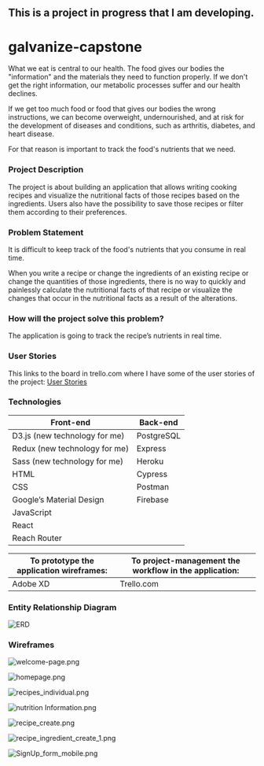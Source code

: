 ## This is a project in progress that I am developing.

# galvanize-capstone
What we eat is central to our health. The food gives our bodies the "information" and the materials they need to function properly. If we don't get the right information, our metabolic processes suffer and our health declines.

If we get too much food or food that gives our bodies the wrong instructions, we can become overweight, undernourished, and at risk for the development of diseases and conditions, such as arthritis, diabetes, and heart disease.

For that reason is important to track the food's nutrients that we need.

### Project Description
The project is about building an application that allows writing cooking recipes and visualize the nutritional facts of those recipes based on the ingredients. Users also have the possibility to save those recipes or filter them according to their preferences.

### Problem Statement
It is difficult to keep track of the food's nutrients that you consume in real time.

When you write a recipe or change the ingredients of an existing recipe or change the quantities of those ingredients, there is no way to quickly and painlessly calculate the nutritional facts of that recipe or visualize the changes that occur in the nutritional facts as a result of the alterations.

### How will the project solve this problem?
The application is going to track the recipe’s nutrients in real time.

### User Stories
This links to the board in trello.com where I have some of the user stories of the project: 
[User Stories](https://trello.com/b/5ApCBpUg/capstone-project)

### Technologies 

| Front-end | Back-end |
| ------------ | ----------- |
| D3.js (new technology for me) | PostgreSQL |
| Redux (new technology for me) | Express |
| Sass (new technology for me) | Heroku |
| HTML | Cypress |
| CSS | Postman |
| Google’s Material Design | Firebase |
| JavaScript | |
| React | |
| Reach Router | |

| To prototype the application wireframes: | To project-management the workflow in the application:|
------- | -------
|Adobe XD | Trello.com

###  Entity Relationship Diagram

![ERD](https://github.com/belinda-galiano/galvanize-capstone/blob/master/Entity%20Relationship%20Diagram.png)

### Wireframes

![welcome-page.png](https://github.com/belinda-galiano/galvanize-capstone/blob/master/plan_my_meal%20mockup/welcome-page.png)

![homepage.png](https://github.com/belinda-galiano/galvanize-capstone/blob/master/plan_my_meal%20mockup/homepage.png)

![recipes_individual.png](https://github.com/belinda-galiano/galvanize-capstone/blob/master/plan_my_meal%20mockup/recipes_individual.png)

![nutrition Information.png](https://github.com/belinda-galiano/galvanize-capstone/blob/master/plan_my_meal%20mockup/nutrition%20Information.png)

![recipe_create.png](https://github.com/belinda-galiano/galvanize-capstone/blob/master/plan_my_meal%20mockup/recipe_create.png)

![recipe_ingredient_create_1.png](https://github.com/belinda-galiano/galvanize-capstone/blob/master/plan_my_meal%20mockup/recipe_ingredient_create_1.png)

![SignUp_form_mobile.png](https://github.com/belinda-galiano/galvanize-capstone/blob/master/plan_my_meal%20mockup/SignUp_form_mobile.png)
